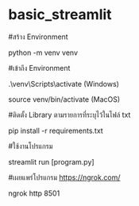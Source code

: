# basic_streamlit

#สร้าง Environment

python -m venv venv

#เข้าถึง Environment

.\venv\Scripts\activate (Windows)

source venv/bin/activate (MacOS)

#ติดตั้ง Library ตามรายการที่ระบุไว้ในไฟล์ txt

pip install -r requirements.txt

#ใช้งานโปรแกรม

streamlit run [program.py]

#เผยแพร่โปรแกรม https://ngrok.com/

ngrok http 8501
